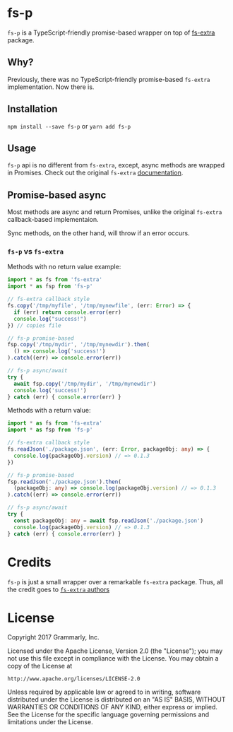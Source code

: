 # fs-p

`fs-p` is a TypeScript-friendly promise-based wrapper on top of [fs-extra](https://github.com/jprichardson/node-fs-extra) package.

## Why?

Previously, there was no TypeScript-friendly promise-based `fs-extra` implementation. Now there is.

## Installation

`npm install --save fs-p` or `yarn add fs-p`

## Usage

`fs-p` api is no different from `fs-extra`, except, async methods are wrapped in Promises.
Check out the original `fs-extra` [documentation](https://github.com/jprichardson/node-fs-extra/blob/1.x/README.md#methods).

## Promise-based async

Most methods are async and return Promises, unlike the original `fs-extra` callback-based implementaion.

Sync methods, on the other hand, will throw if an error occurs.

### `fs-p` vs `fs-extra`

Methods with no return value example:

```typescript
import * as fs from 'fs-extra'
import * as fsp from 'fs-p'

// fs-extra callback style
fs.copy('/tmp/myfile', '/tmp/mynewfile', (err: Error) => {
  if (err) return console.error(err)
  console.log("success!")
}) // copies file

// fs-p promise-based
fsp.copy('/tmp/mydir', '/tmp/mynewdir').then(
  () => console.log('success!')
).catch((err) => console.error(err))

// fs-p async/await
try {
  await fsp.copy('/tmp/mydir', '/tmp/mynewdir')
  console.log('success!')
} catch (err) { console.error(err) }
```

Methods with a return value:

```typescript
import * as fs from 'fs-extra'
import * as fsp from 'fs-p'

// fs-extra callback style
fs.readJson('./package.json', (err: Error, packageObj: any) => {
  console.log(packageObj.version) // => 0.1.3
})

// fs-p promise-based
fsp.readJson('./package.json').then(
  (packageObj: any) => console.log(packageObj.version) // => 0.1.3
).catch((err) => console.error(err))

// fs-p async/await
try {
  const packageObj: any = await fsp.readJson('./package.json')
  console.log(packageObj.version) // => 0.1.3
} catch (err) { console.error(err) }
```


# Credits

`fs-p` is just a small wrapper over a remarkable `fs-extra` package. Thus, all the credit goes to [`fs-extra` authors](https://github.com/jprichardson/node-fs-extra/#credit)

# License

Copyright 2017 Grammarly, Inc.

Licensed under the Apache License, Version 2.0 (the "License");
you may not use this file except in compliance with the License.
You may obtain a copy of the License at

    http://www.apache.org/licenses/LICENSE-2.0

Unless required by applicable law or agreed to in writing, software
distributed under the License is distributed on an "AS IS" BASIS,
WITHOUT WARRANTIES OR CONDITIONS OF ANY KIND, either express or implied.
See the License for the specific language governing permissions and
limitations under the License.

